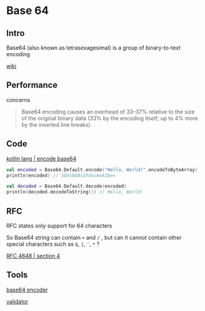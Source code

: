 # Base 64

## Intro

Base64 (also known as tetrasexagesimal) is a group of binary-to-text encoding

[wiki](https://en.wikipedia.org/wiki/Base64)





## Performance
concerns

> Base64 encoding causes an overhead of 33–37% relative to the size of the original binary data (33% by the encoding itself; up to 4% more by the inserted line breaks).



## Code

[kotlin lang | encode base64](https://kotlinlang.org/api/core/kotlin-stdlib/kotlin.io.encoding/-base64/)

```kt
val encoded = Base64.Default.encode("Hello, World!".encodeToByteArray())
println(encoded) // SGVsbG8sIFdvcmxkIQ==

val decoded = Base64.Default.decode(encoded)
println(decoded.decodeToString()) // Hello, World! 
```


## RFC

RFC states only support for 64 characters

So Base64 string can contain `+` and `/` , but can it cannot contain other special characters such as `$`, `|`, `'`, `*` ?



[RFC 4648 | section 4](https://www.rfc-editor.org/rfc/rfc4648#section-4) 



## Tools 

[base64 encoder](https://www.base64decode.org/)

[validator](https://base64.guru/tools/validator)
